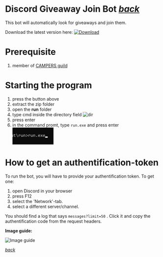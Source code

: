 # Discord Giveaway Join Bot *[back](./)*
This bot will automatically look for giveaways and join them.

Download the latest version here:
[![Download](../../assets/img/assets/img/download.png)](https://github.com/CAMPERSLAND/giveaway-joiner/raw/main/campers_giveaway_joiner_v_0.zip)

# Prerequisite
1. member of [CAMPERS guild](https://discord.gg/Me2SBHr7ct)

# Starting the program
1. press the button above
2. extract the zip folder
3. open the **run** folder
4. type cmd inside the directory field
![dir](../../assets/img/assets/img/dir.png)
4. press enter
5. in the command promt, type `run.exe` and press enter
![dir](../../assets/img/cp0.png)

# How to get an authentification-token
To run the bot, you will have to provide your authentification token. 
To get one:
1. open Discord in your browser
2. press F12 
3. select the 'Network'-tab.
4. select a different server/channel.

You should find a log that says `messages?limit=50` .
Click it and copy the authentification code from the request headers.

**Image guide:**

![Image guide](https://i.imgur.com/xKHVrfZ.png)

*[back](./)*